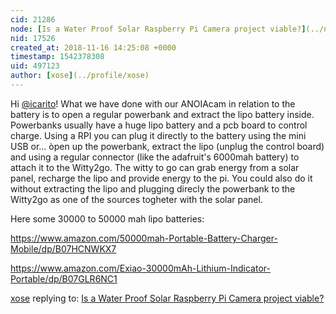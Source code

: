 ```yaml
---
cid: 21286
node: [Is a Water Proof Solar Raspberry Pi Camera project viable?](../notes/icarito/11-12-2018/is-a-water-proof-solar-raspberry-pi-camera-project-viable)
nid: 17526
created_at: 2018-11-16 14:25:08 +0000
timestamp: 1542378308
uid: 497123
author: [xose](../profile/xose)
---
```


Hi [@icarito](/profile/icarito)! What we have done with our ANOIAcam in relation to the battery is to open a regular powerbank and extract the lipo battery inside. Powerbanks usually have a huge lipo battery and a pcb board to control charge. Using a RPI you can plug it directly to the battery using the mini USB or... òpen up the powerbank, extract the lipo (unplug the control board) and using a regular connector (like the adafruit's 6000mah battery) to attach it to the Witty2go. The witty to go can grab energy from a solar panel, recharge the lipo and provide energy to the pi. You could also do it without extracting the lipo and plugging direcly the powerbank to the Witty2go as one of the sources togheter with the solar panel.

Here some 30000 to 50000 mah lipo batteries:

https://www.amazon.com/50000mah-Portable-Battery-Charger-Mobile/dp/B07HCNWKX7

https://www.amazon.com/Exiao-30000mAh-Lithium-Indicator-Portable/dp/B07GLR6NC1

[xose](../profile/xose) replying to: [Is a Water Proof Solar Raspberry Pi Camera project viable?](../notes/icarito/11-12-2018/is-a-water-proof-solar-raspberry-pi-camera-project-viable)

